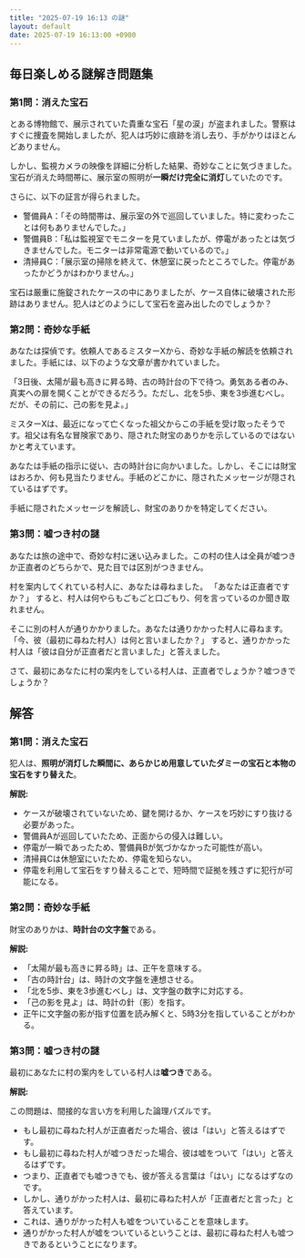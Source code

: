 ```yaml
---
title: "2025-07-19 16:13 の謎"
layout: default
date: 2025-07-19 16:13:00 +0900
---
```

## 毎日楽しめる謎解き問題集

### 第1問：消えた宝石

とある博物館で、展示されていた貴重な宝石「星の涙」が盗まれました。警察はすぐに捜査を開始しましたが、犯人は巧妙に痕跡を消し去り、手がかりはほとんどありません。

しかし、監視カメラの映像を詳細に分析した結果、奇妙なことに気づきました。宝石が消えた時間帯に、展示室の照明が**一瞬だけ完全に消灯**していたのです。

さらに、以下の証言が得られました。

*   警備員A：「その時間帯は、展示室の外で巡回していました。特に変わったことは何もありませんでした。」
*   警備員B：「私は監視室でモニターを見ていましたが、停電があったとは気づきませんでした。モニターは非常電源で動いているので。」
*   清掃員C：「展示室の掃除を終えて、休憩室に戻ったところでした。停電があったかどうかはわかりません。」

宝石は厳重に施錠されたケースの中にありましたが、ケース自体に破壊された形跡はありません。犯人はどのようにして宝石を盗み出したのでしょうか？

### 第2問：奇妙な手紙

あなたは探偵です。依頼人であるミスターXから、奇妙な手紙の解読を依頼されました。手紙には、以下のような文章が書かれていました。

「3日後、太陽が最も高きに昇る時、古の時計台の下で待つ。勇気ある者のみ、真実への扉を開くことができるだろう。ただし、北を5歩、東を3歩進むべし。だが、その前に、己の影を見よ。」

ミスターXは、最近になって亡くなった祖父からこの手紙を受け取ったそうです。祖父は有名な冒険家であり、隠された財宝のありかを示しているのではないかと考えています。

あなたは手紙の指示に従い、古の時計台に向かいました。しかし、そこには財宝はおろか、何も見当たりません。手紙のどこかに、隠されたメッセージが隠されているはずです。

手紙に隠されたメッセージを解読し、財宝のありかを特定してください。

### 第3問：嘘つき村の謎

あなたは旅の途中で、奇妙な村に迷い込みました。この村の住人は全員が嘘つきか正直者のどちらかで、見た目では区別がつきません。

村を案内してくれている村人に、あなたは尋ねました。
「あなたは正直者ですか？」
すると、村人は何やらもごもごと口ごもり、何を言っているのか聞き取れません。

そこに別の村人が通りかかりました。あなたは通りかかった村人に尋ねます。
「今、彼（最初に尋ねた村人）は何と言いましたか？」
すると、通りかかった村人は「彼は自分が正直者だと言いました」と答えました。

さて、最初にあなたに村の案内をしている村人は、正直者でしょうか？嘘つきでしょうか？

## 解答

### 第1問：消えた宝石

犯人は、**照明が消灯した瞬間に、あらかじめ用意していたダミーの宝石と本物の宝石をすり替えた**。

**解説:**

*   ケースが破壊されていないため、鍵を開けるか、ケースを巧妙にすり抜ける必要があった。
*   警備員Aが巡回していたため、正面からの侵入は難しい。
*   停電が一瞬であったため、警備員Bが気づかなかった可能性が高い。
*   清掃員Cは休憩室にいたため、停電を知らない。
*   停電を利用して宝石をすり替えることで、短時間で証拠を残さずに犯行が可能になる。

### 第2問：奇妙な手紙

財宝のありかは、**時計台の文字盤**である。

**解説:**

*   「太陽が最も高きに昇る時」は、正午を意味する。
*   「古の時計台」は、時計の文字盤を連想させる。
*   「北を5歩、東を3歩進むべし」は、文字盤の数字に対応する。
*   「己の影を見よ」は、時計の針（影）を指す。
*   正午に文字盤の影が指す位置を読み解くと、5時3分を指していることがわかる。

### 第3問：嘘つき村の謎

最初にあなたに村の案内をしている村人は**嘘つき**である。

**解説:**

この問題は、間接的な言い方を利用した論理パズルです。

*   もし最初に尋ねた村人が正直者だった場合、彼は「はい」と答えるはずです。
*   もし最初に尋ねた村人が嘘つきだった場合、彼は嘘をついて「はい」と答えるはずです。
*   つまり、正直者でも嘘つきでも、彼が答える言葉は「はい」になるはずなのです。
*   しかし、通りがかった村人は、最初に尋ねた村人が「正直者だと言った」と答えています。
*   これは、通りがかった村人も嘘をついていることを意味します。
*   通りがかった村人が嘘をついているということは、最初に尋ねた村人も嘘つきであるということになります。
